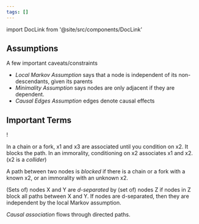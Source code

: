 ```yaml
---
tags: []
---
```


import DocLink from '@site/src/components/DocLink'

## Assumptions
A few important caveats/constraints
- *Local Markov Assumption* says that a node is independent of its non-descendants, given its parents
- *Minimality Assumption* says nodes are only adjacent if they are dependent.
- *Causal Edges Assumption* edges denote causal effects

## Important Terms
!<DocLink to="Pasted image 20211006001856.png"/>

In a chain or a fork, x1 and x3 are associated until you condition on x2. It blocks the path. In an immorality, conditioning on x2 associates x1 and x2. (x2 is a *collider*)

A path between two nodes is *blocked* if there is a chain or a fork with a known x2, or an immorality with an unknown x2.

(Sets of) nodes X and Y are *d-separated* by (set of) nodes Z if nodes in Z block all paths between X and Y. If nodes are d-separated, then they are independent by the local Markov assumption.

*Causal association* flows through directed paths.